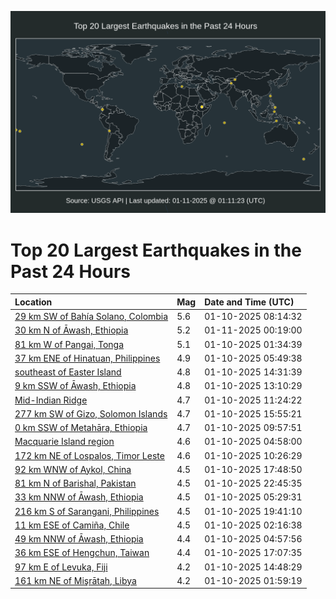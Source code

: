 ![Map](./map.png)

# Top 20 Largest Earthquakes in the Past 24 Hours

| Location | Mag | Date and Time (UTC) |
|:---|:---|:---|
| [29 km SW of Bahía Solano, Colombia](https://earthquake.usgs.gov/earthquakes/eventpage/us6000pj4s) | 5.6 | 01-10-2025 08:14:32 |
| [30 km N of Āwash, Ethiopia](https://earthquake.usgs.gov/earthquakes/eventpage/us6000pjby) | 5.2 | 01-11-2025 00:19:00 |
| [81 km W of Pangai, Tonga](https://earthquake.usgs.gov/earthquakes/eventpage/us6000pj2q) | 5.1 | 01-10-2025 01:34:39 |
| [37 km ENE of Hinatuan, Philippines](https://earthquake.usgs.gov/earthquakes/eventpage/us6000pj4g) | 4.9 | 01-10-2025 05:49:38 |
| [southeast of Easter Island](https://earthquake.usgs.gov/earthquakes/eventpage/us6000pj66) | 4.8 | 01-10-2025 14:31:39 |
| [9 km SSW of Āwash, Ethiopia](https://earthquake.usgs.gov/earthquakes/eventpage/us6000pj5v) | 4.8 | 01-10-2025 13:10:29 |
| [Mid-Indian Ridge](https://earthquake.usgs.gov/earthquakes/eventpage/us6000pj5g) | 4.7 | 01-10-2025 11:24:22 |
| [277 km SW of Gizo, Solomon Islands](https://earthquake.usgs.gov/earthquakes/eventpage/us6000pj8j) | 4.7 | 01-10-2025 15:55:21 |
| [0 km SSW of Metahāra, Ethiopia](https://earthquake.usgs.gov/earthquakes/eventpage/us6000pj51) | 4.7 | 01-10-2025 09:57:51 |
| [Macquarie Island region](https://earthquake.usgs.gov/earthquakes/eventpage/us6000pj49) | 4.6 | 01-10-2025 04:58:00 |
| [172 km NE of Lospalos, Timor Leste](https://earthquake.usgs.gov/earthquakes/eventpage/us6000pj54) | 4.6 | 01-10-2025 10:26:29 |
| [92 km WNW of Aykol, China](https://earthquake.usgs.gov/earthquakes/eventpage/us6000pj8x) | 4.5 | 01-10-2025 17:48:50 |
| [81 km N of Barishal, Pakistan](https://earthquake.usgs.gov/earthquakes/eventpage/us6000pjb8) | 4.5 | 01-10-2025 22:45:35 |
| [33 km NNW of Āwash, Ethiopia](https://earthquake.usgs.gov/earthquakes/eventpage/us6000pj4c) | 4.5 | 01-10-2025 05:29:31 |
| [216 km S of Sarangani, Philippines](https://earthquake.usgs.gov/earthquakes/eventpage/us6000pj98) | 4.5 | 01-10-2025 19:41:10 |
| [11 km ESE of Camiña, Chile](https://earthquake.usgs.gov/earthquakes/eventpage/us6000pj3c) | 4.5 | 01-10-2025 02:16:38 |
| [49 km NNW of Āwash, Ethiopia](https://earthquake.usgs.gov/earthquakes/eventpage/us6000pj4a) | 4.4 | 01-10-2025 04:57:56 |
| [36 km ESE of Hengchun, Taiwan](https://earthquake.usgs.gov/earthquakes/eventpage/us6000pj8r) | 4.4 | 01-10-2025 17:07:35 |
| [97 km E of Levuka, Fiji](https://earthquake.usgs.gov/earthquakes/eventpage/us6000pj63) | 4.2 | 01-10-2025 14:48:29 |
| [161 km NE of Mişrātah, Libya](https://earthquake.usgs.gov/earthquakes/eventpage/us6000pj3b) | 4.2 | 01-10-2025 01:59:19 |

